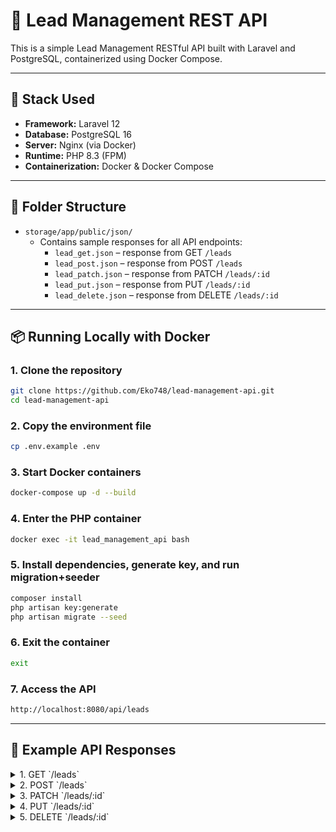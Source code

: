 # 🧩 Lead Management REST API

This is a simple Lead Management RESTful API built with Laravel and PostgreSQL, containerized using Docker Compose.

---

## 🚀 Stack Used

-   **Framework:** Laravel 12
-   **Database:** PostgreSQL 16
-   **Server:** Nginx (via Docker)
-   **Runtime:** PHP 8.3 (FPM)
-   **Containerization:** Docker & Docker Compose

---

## 📂 Folder Structure

-   `storage/app/public/json/`
    -   Contains sample responses for all API endpoints:
        -   `lead_get.json` – response from GET `/leads`
        -   `lead_post.json` – response from POST `/leads`
        -   `lead_patch.json` – response from PATCH `/leads/:id`
        -   `lead_put.json` – response from PUT `/leads/:id`
        -   `lead_delete.json` – response from DELETE `/leads/:id`

---

## 📦 Running Locally with Docker

### 1. Clone the repository

```bash
git clone https://github.com/Eko748/lead-management-api.git
cd lead-management-api
```

### 2. Copy the environment file

```bash
cp .env.example .env
```

### 3. Start Docker containers

```bash
docker-compose up -d --build
```

### 4. Enter the PHP container

```bash
docker exec -it lead_management_api bash
```

### 5. Install dependencies, generate key, and run migration+seeder

```bash
composer install
php artisan key:generate
php artisan migrate --seed
```

### 6. Exit the container

```bash
exit
```

### 7. Access the API

```bash
http://localhost:8080/api/leads
```

---

## 📘 Example API Responses

<details>
<summary>
1. GET `/leads`
</summary>

```json
{
    "code": 200,
    "status": "OK",
    "message": "Leads retrieved successfully",
    "data": [
        {
            "public_id": "4e5d8c32-3a8b-4bdf-9d20-1a3f3e6d1f01",
            "name": "Lead 1",
            "email": "lead1@mail.com",
            "phone": "081234567890",
            "status": "new",
            "created_at": "10-07-2025 08:04:43",
            "updated_at": "10-07-2025 08:04:43",
            "created_by": {
                "public_id": "48935be0-7a8a-4b6c-94d5-b3d3097b7300",
                "name": "Norberto Cassin MD"
            },
            "updated_by": {
                "public_id": "a3b78bdf-0644-4d51-930b-ad423687192a",
                "name": "Abdiel Mayer"
            }
        },
        {
            "public_id": "866f651c-6614-4043-b8e3-33532059784e",
            "name": "Selina Feil",
            "email": "kaitlin03@example.net",
            "phone": "08118913966",
            "status": "new",
            "created_at": "10-07-2025 08:04:43",
            "updated_at": "10-07-2025 08:04:43",
            "created_by": {
                "public_id": "6324e994-c668-4010-893a-a32dc13f0438",
                "name": "Dr. Shawn Moore Sr."
            },
            "updated_by": {
                "public_id": "a3b78bdf-0644-4d51-930b-ad423687192a",
                "name": "Abdiel Mayer"
            }
        },
        {
            "public_id": "2fbe5baa-a75f-4e20-be0d-3ef4a6a7d66f",
            "name": "Prof. Coleman Hilpert V",
            "email": "arlo.heathcote@example.com",
            "phone": "08787213306",
            "status": "qualified",
            "created_at": "10-07-2025 08:04:43",
            "updated_at": "10-07-2025 08:04:43",
            "created_by": {
                "public_id": "2f49145a-4a92-4b89-980f-f85fb45b0ec2",
                "name": "Dr. Dallin Friesen V"
            },
            "updated_by": {
                "public_id": "ecc0f629-a66f-4a47-ae7e-82891b791056",
                "name": "Johnpaul Corwin"
            }
        },
        {
            "public_id": "c98be900-6ad1-47a3-bade-3fa4d79d2402",
            "name": "Mr. Lee Hahn MD",
            "email": "morton65@example.net",
            "phone": "08498418728",
            "status": "qualified",
            "created_at": "10-07-2025 08:04:43",
            "updated_at": "10-07-2025 08:04:43",
            "created_by": {
                "public_id": "7f84e01b-bb3e-420a-aaf0-fbaa9b96bd52",
                "name": "Chadd Grady"
            },
            "updated_by": {
                "public_id": "a3b78bdf-0644-4d51-930b-ad423687192a",
                "name": "Abdiel Mayer"
            }
        },
        {
            "public_id": "728b2fbd-aa10-4e44-9672-8d0e9ed04a1c",
            "name": "Andreane Cremin I",
            "email": "braun.eleanore@example.com",
            "phone": "08334436340",
            "status": "converted",
            "created_at": "10-07-2025 08:04:43",
            "updated_at": "10-07-2025 08:04:43",
            "created_by": {
                "public_id": "67b6eb64-acf5-41df-ac55-b3535cedb350",
                "name": "Anderson Blanda"
            },
            "updated_by": {
                "public_id": "48935be0-7a8a-4b6c-94d5-b3d3097b7300",
                "name": "Norberto Cassin MD"
            }
        },
        {
            "public_id": "477cb068-7893-4e0d-b974-25423b14afd9",
            "name": "Kiarra Stracke",
            "email": "jpouros@example.net",
            "phone": "08921100373",
            "status": "rejected",
            "created_at": "10-07-2025 08:04:43",
            "updated_at": "10-07-2025 08:04:43",
            "created_by": {
                "public_id": "fe89ab1d-ecb1-4f8b-b0e4-74d16ccaa534",
                "name": "Caesar Wyman"
            },
            "updated_by": {
                "public_id": "dd00136a-9c68-492b-af6e-25e394c43811",
                "name": "Kennedy Koelpin"
            }
        },
        {
            "public_id": "6ad0a420-c096-448a-b387-6332bad88587",
            "name": "Jazmyn Kuhic Sr.",
            "email": "jharris@example.com",
            "phone": "08858358372",
            "status": "contacted",
            "created_at": "10-07-2025 08:04:43",
            "updated_at": "10-07-2025 08:04:43",
            "created_by": {
                "public_id": "bffd119f-2912-480c-83d0-0f0e20d06053",
                "name": "Tyrel Christiansen"
            },
            "updated_by": {
                "public_id": "48935be0-7a8a-4b6c-94d5-b3d3097b7300",
                "name": "Norberto Cassin MD"
            }
        },
        {
            "public_id": "12aceb7b-96dc-48fe-a995-029908fb685c",
            "name": "Eladio Trantow",
            "email": "omer.wiza@example.org",
            "phone": "08829104992",
            "status": "new",
            "created_at": "10-07-2025 08:04:43",
            "updated_at": "10-07-2025 08:04:43",
            "created_by": {
                "public_id": "4cc7fba6-07b0-434d-b2b3-42deae68cd12",
                "name": "Darby Jacobson MD"
            },
            "updated_by": {
                "public_id": "4cc7fba6-07b0-434d-b2b3-42deae68cd12",
                "name": "Darby Jacobson MD"
            }
        },
        {
            "public_id": "da24303f-285e-40f4-b727-6ef3edcb8cbd",
            "name": "Montana Johnson",
            "email": "sauer.adriel@example.com",
            "phone": "08912310443",
            "status": "contacted",
            "created_at": "10-07-2025 08:04:43",
            "updated_at": "10-07-2025 08:04:43",
            "created_by": {
                "public_id": "d3b48148-92be-4530-a91e-32ecbcfd7f2d",
                "name": "Kennith Shields"
            },
            "updated_by": {
                "public_id": "b45b44d7-18a4-4ad2-846f-08714e714e68",
                "name": "Gregoria Kautzer IV"
            }
        },
        {
            "public_id": "c9a26777-a95f-439f-af2f-a9733420e0f6",
            "name": "Karley Klocko",
            "email": "trisha.yost@example.com",
            "phone": "08693875721",
            "status": "converted",
            "created_at": "10-07-2025 08:04:43",
            "updated_at": "10-07-2025 08:04:43",
            "created_by": {
                "public_id": "7f6a085f-e3b4-48b1-a1e5-004bfd8ecf6c",
                "name": "Lavada Wisozk PhD"
            },
            "updated_by": {
                "public_id": "a3b78bdf-0644-4d51-930b-ad423687192a",
                "name": "Abdiel Mayer"
            }
        }
    ],
    "pagination": {
        "total": 76,
        "limit": 10,
        "current_page": 1,
        "total_pages": 8
    }
}
```

</details>

<details>
<summary>
2. POST `/leads`
</summary>

```json
{
    "code": 201,
    "status": "Created",
    "message": "Lead created",
    "data": {
        "name": "Lead 2",
        "email": "lead1@mail.com",
        "phone": "+6288121921933",
        "status": "new",
        "public_id": "e4f1b61d-7066-4747-a1e6-a16d23719e95",
        "updated_at": "10-07-2025 15:53:55",
        "created_at": "10-07-2025 15:53:55"
    }
}
```

</details>

<details>
<summary>
3. PATCH `/leads/:id`
</summary>

```json
{
    "code": 200,
    "status": "OK",
    "message": "Lead updated",
    "data": {
        "public_id": "4e5d8c32-3a8b-4bdf-9d20-1a3f3e6d1f01",
        "name": "Lead 1AB",
        "email": "lead1a@mail.com",
        "phone": "088012912121",
        "status": "contacted",
        "created_at": "10-07-2025 15:04:43",
        "updated_at": "10-07-2025 15:47:33"
    }
}
```

</details>

<details>
<summary>
4. PUT `/leads/:id`
</summary>

```json
{
    "code": 200,
    "status": "OK",
    "message": "Lead updated",
    "data": {
        "public_id": "4e5d8c32-3a8b-4bdf-9d20-1a3f3e6d1f01",
        "name": "Lead 1A",
        "email": "lead1a@mail.com",
        "phone": "088012912121",
        "status": "contacted",
        "created_at": "10-07-2025 15:04:43",
        "updated_at": "10-07-2025 15:29:41"
    }
}
```

</details>

<details>
<summary>
5. DELETE `/leads/:id`
</summary>

```json
{
    "code": 200,
    "status": "OK",
    "message": "Lead deleted"
}
```

</details>
